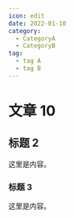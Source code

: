 ```yaml
---
icon: edit
date: 2022-01-10
category:
  - CategoryA
  - CategoryB
tag:
  - tag A
  - tag B
---
```


# 文章 10

## 标题 2

这里是内容。

### 标题 3

这里是内容。
